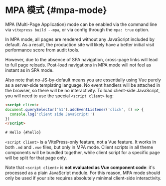 # MPA 模式 <Badge type="warning" text="experimental" /> {#mpa-mode}

MPA (Multi-Page Application) mode can be enabled via the command line via `vitepress build --mpa`, or via config through the `mpa: true` option.

In MPA mode, all pages are rendered without any JavaScript included by default. As a result, the production site will likely have a better initial visit performance score from audit tools.

However, due to the absence of SPA navigation, cross-page links will lead to full page reloads. Post-load navigations in MPA mode will not feel as instant as in SPA mode.

Also note that no-JS-by-default means you are essentially using Vue purely as a server-side templating language. No event handlers will be attached in the browser, so there will be no interactivity. To load client-side JavaScript, you will need to use the special `<script client>` tag:

```html
<script client>
document.querySelector('h1').addEventListener('click', () => {
  console.log('client side JavaScript!')
})
</script>

# Hello {#hello}
```

`<script client>` is a VitePress-only feature, not a Vue feature. It works in both `.md` and `.vue` files, but only in MPA mode. Client scripts in all theme components will be bundled together, while client script for a specific page will be split for that page only.

Note that `<script client>` is **not evaluated as Vue component code**: it's processed as a plain JavaScript module. For this reason, MPA mode should only be used if your site requires absolutely minimal client-side interactivity.
